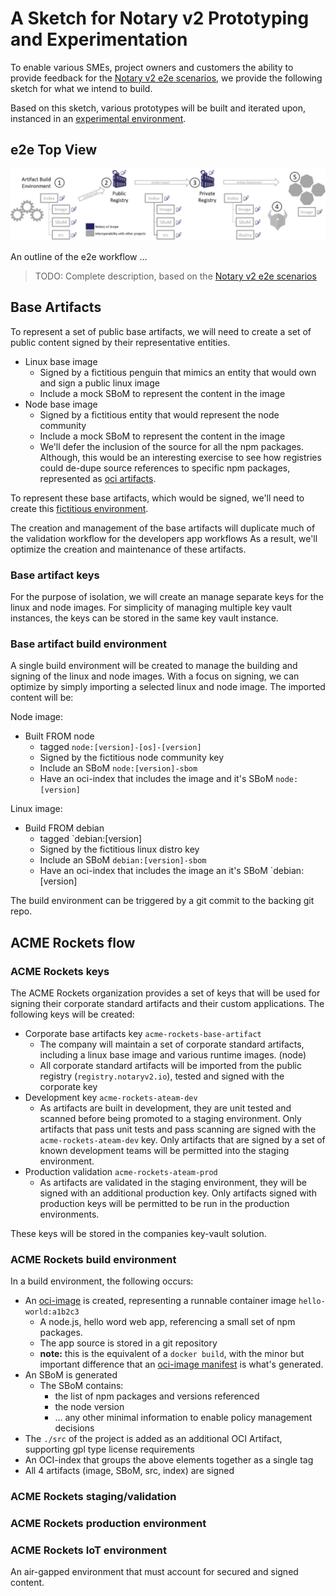 # A Sketch for Notary v2 Prototyping and Experimentation

To enable various SMEs, project owners and customers the ability to provide feedback for the [Notary v2 e2e scenarios][nv2-scenarios], we provide the following sketch for what we intend to build.

Based on this sketch, various prototypes will be built and iterated upon, instanced in an [experimental environment](.experimental-environment.md).

## e2e Top View

![Notary v2 e2e workflow](media/notary-e2e-scenarios.png)

An outline of the e2e workflow ...
> TODO: Complete description, based on the [Notary v2 e2e scenarios][nv2-scenarios]

## Base Artifacts

To represent a set of public base artifacts, we will need to create a set of public content signed by their representative entities.

- Linux base image
  - Signed by a fictitious penguin that mimics an entity that would own and sign a public linux image
  - Include a mock SBoM to represent the content in the image
- Node base image
  - Signed by a fictitious entity that would represent the node community
  - Include a mock SBoM to represent the content in the image
  - We'll defer the inclusion of the source for all the npm packages. Although, this would be an interesting exercise to see how registries could de-dupe source references to specific npm packages, represented as [oci artifacts][oci-artifacts].

To represent these base artifacts, which would be signed, we'll need to create this [fictitious environment](./experimental-environment.md#mock-public-content).

The creation and management of the base artifacts will duplicate much of the validation workflow for the developers app workflows As a result, we'll optimize the creation and maintenance of these artifacts.

### Base artifact keys

For the purpose of isolation, we will create an manage separate keys for the linux and node images.
For simplicity of managing multiple key vault instances, the keys can be stored in the same key vault instance.

### Base artifact build environment

A single build environment will be created to manage the building and signing of the linux and node images.
With a focus on signing, we can optimize by simply importing a selected linux and node image.
The imported content will be:

Node image:

- Built FROM node
  - tagged `node:[version]-[os]-[version]`
  - Signed by the fictitious node community key
  - Include an SBoM `node:[version]-sbom`
  - Have an oci-index that includes the image and it's SBoM `node:[version]`

Linux image:

- Build FROM debian
  - tagged `debian:[version]
  - Signed by the fictitious linux distro key
  - Include an SBoM `debian:[version]-sbom`
  - Have an oci-index that includes the image an it's SBoM `debian:[version]

The build environment can be triggered by a git commit to the backing git repo.

## ACME Rockets flow

### ACME Rockets keys

The ACME Rockets organization provides a set of keys that will be used for signing their corporate standard artifacts and their custom applications. The following keys will be created:

- Corporate base artifacts key `acme-rockets-base-artifact`
  - The company will maintain a set of corporate standard artifacts, including a linux base image and various runtime images. (node)
  - All corporate standard artifacts will be imported from the public registry (`registry.notaryv2.io`), tested and signed with the corporate key
- Development key `acme-rockets-ateam-dev`
  - As artifacts are built in development, they are unit tested and scanned before being promoted to a staging environment. Only artifacts that pass unit tests and pass scanning are signed with the `acme-rockets-ateam-dev` key. Only artifacts that are signed by a set of known development teams will be permitted into the staging environment.
- Production validation `acme-rockets-ateam-prod`
  - As artifacts are validated in the staging environment, they will be signed with an additional production key. Only artifacts signed with production keys will be permitted to be run in the production environments.

These keys will be stored in the companies key-vault solution.

### ACME Rockets build environment

In a build environment, the following occurs:

- An [oci-image][oci-image] is created, representing a runnable container image `hello-world:a1b2c3`
  - A node.js, hello word web app, referencing a small set of npm packages.
  - The app source is stored in a git repository
  - **note:** this is the equivalent of a `docker build`, with the minor but important difference that an [oci-image manifest][oci-image-manifest] is what's generated.
- An SBoM is generated
  - The SBoM contains:
    - the list of npm packages and versions referenced
    - the node version
    - ... any other minimal information to enable policy management decisions
- The `./src` of the project is added as an additional OCI Artifact, supporting gpl type license requirements
- An OCI-index that groups the above elements together as a single tag
- All 4 artifacts (image, SBoM, src, index) are signed

### ACME Rockets staging/validation

### ACME Rockets production environment

### ACME Rockets IoT environment

An air-gapped environment that must account for secured and signed content.

[nv2-scenarios]:        https://github.com/notaryproject/requirements/blob/master/scenarios.md
[oci-artifacts]:        https://github.com/opencontainers/artifacts/
[oci-image]:            https://github.com/opencontainers/image-spec/
[oci-image-manifest]:   https://github.com/opencontainers/image-spec/blob/master/manifest.md